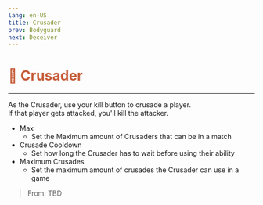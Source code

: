 ```yaml
---
lang: en-US
title: Crusader
prev: Bodyguard
next: Deceiver
---
```


# <font color="#c65c39">🤺 <b>Crusader</b></font> <Badge text="Killing" type="tip" vertical="middle"/>
---

As the Crusader, use your kill button to crusade a player.<br>
If that player gets attacked, you'll kill the attacker.
* Max
  * Set the Maximum amount of Crusaders that can be in a match
* Crusade Cooldown
  * Set how long the Crusader has to wait before using their ability
* Maximum Crusades
  * Set the maximum amount of crusades the Crusader can use in a game

> From: TBD